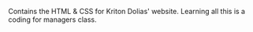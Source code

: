 Contains the HTML & CSS for Kriton Dolias' website. Learning all this is a coding for managers class.
